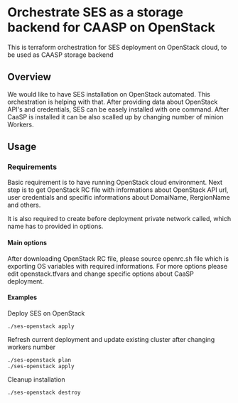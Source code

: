 # Orchestrate SES as a storage backend for CAASP on OpenStack

This is terraform orchestration for SES deployment on OpenStack cloud, to be used as CAASP storage backend

## Overview

We would like to have SES installation on OpenStack automated. This orchestration is helping with that. After providing data about OpenStack API's and credentials, SES can be easely installed with one command. After CaaSP is installed it can be also scalled up by changing number of minion Workers.

## Usage

### Requirements

Basic requirement is to have running OpenStack cloud environment. Next step is to get OpenStack RC file with informations about OpenStack API url, user credentials and specific informations about DomaiName, RergionName and others.

It is also required to create before deployment private network called, which name has to provided in options.

#### Main options

After downloading OpenStack RC file, please source openrc.sh file which is exporting OS variables with required informations. For more options please edit openstack.tfvars and change specific options about CaaSP deployment.

#### Examples

Deploy SES on OpenStack
```
./ses-openstack apply
```

Refresh current deployment and update existing cluster after changing workers number
```
./ses-openstack plan
./ses-openstack apply
```

Cleanup installation
```
./ses-openstack destroy
```

